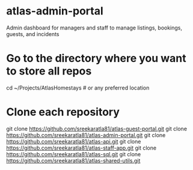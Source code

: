 # atlas-admin-portal
Admin dashboard for managers and staff to manage listings, bookings, guests, and incidents

# Go to the directory where you want to store all repos
cd ~/Projects/AtlasHomestays  # or any preferred location

# Clone each repository
git clone https://github.com/sreekaratla81/atlas-guest-portal.git
git clone https://github.com/sreekaratla81/atlas-admin-portal.git
git clone https://github.com/sreekaratla81/atlas-api.git
git clone https://github.com/sreekaratla81/atlas-staff-app.git
git clone https://github.com/sreekaratla81/atlas-sql.git
git clone https://github.com/sreekaratla81/atlas-shared-utils.git
